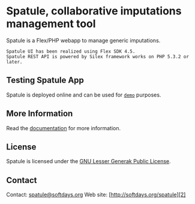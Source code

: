 Spatule, collaborative imputations management tool
==================================================

Spatule is a Flex/PHP webapp to manage generic imputations.

```
Spatule UI has been realized using Flex SDK 4.5.
Spatule REST API is powered by Silex framework works on PHP 5.3.2 or later.
```

## Testing Spatule App

Spatule is deployed online and can be used for [`demo`][3] purposes.

## More Information

Read the [documentation][1] for more information.

## License

Spatule is licensed under the [GNU Lesser Generak Public License][5].

## Contact

Contact: [spatule@softdays.org][4]
Web site: [http://softdays.org/spatule][2]

[1]: http://softdays.org
[2]: http://softdays.org/spatule
[3]: http://spatule.softdays.org
[4]: mailto:spatule@softdays.org
[5]: http://www.gnu.org/licenses/lgpl.txt
